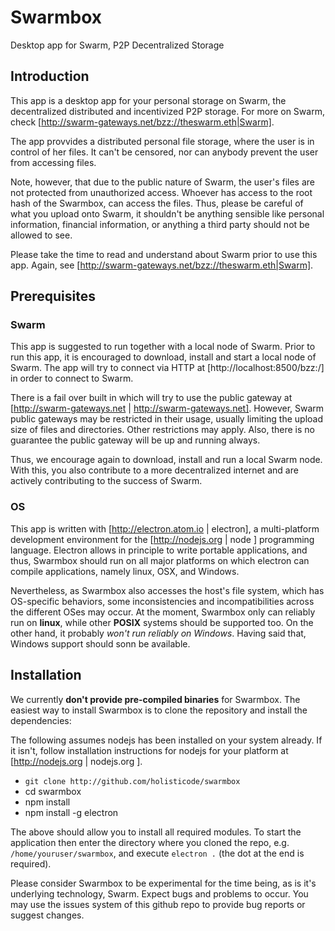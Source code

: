 # Swarmbox
Desktop app for Swarm, P2P Decentralized Storage


## Introduction ##
This app is a desktop app for your personal storage on Swarm, the decentralized distributed and incentivized P2P storage.
For more on Swarm, check [http://swarm-gateways.net/bzz://theswarm.eth|Swarm].

The app provvides a distributed personal file storage, where the user is in control of her files.
It can't be censored, nor can anybody prevent the user from accessing files.

Note, however, that due to the public nature of Swarm, the user's files are not protected from unauthorized access.
Whoever has access to the root hash of the Swarmbox, can access the files.
Thus, please be careful of what you upload onto Swarm, it shouldn't be anything sensible like 
personal information, financial information, or anything a third party should not be allowed to see.

Please take the time to read and understand about Swarm prior to use this app.
Again, see [http://swarm-gateways.net/bzz://theswarm.eth|Swarm].


## Prerequisites ##
### Swarm ###
This app is suggested to run together with a local node of Swarm.
Prior to run this app, it is encouraged to download, install and start a local node of Swarm.
The app will try to connect via HTTP at [http://localhost:8500/bzz:/] in order to connect to Swarm.

There is a fail over built in which will try to use the public gateway at 
[http://swarm-gateways.net | http://swarm-gateways.net].
However, Swarm public gateways may be restricted in their usage, usually limiting the upload size of files and directories.
Other restrictions may apply. Also, there is no guarantee the public gateway will be up and running always.

Thus, we encourage again to download, install and run a local Swarm node.
With this, you also contribute to a more decentralized internet and are actively contributing to the success of Swarm.

### OS ###
This app is written with [http://electron.atom.io | electron], a multi-platform development environment for the [http://nodejs.org | node ] programming language.
Electron allows in principle to write portable applications, and thus, Swarmbox should run on all major platforms on which electron can compile applications,
namely linux, OSX, and Windows.

Nevertheless, as Swarmbox also accesses the host's file system, which has OS-specific behaviors, some inconsistencies and incompatibilities across the different OSes may occur.
At the moment, Swarmbox only can reliably run on **linux**, while other **POSIX** systems should be supported too.
On the other hand, it probably *won't run reliably on Windows*. Having said that, Windows support should sonn be available.

## Installation ##
We currently **don't provide pre-compiled binaries** for Swarmbox.
The easiest way to install Swarmbox is to clone the repository and install the dependencies:

The following assumes nodejs has been installed on your system already.
If it isn't, follow installation instructions for nodejs for your platform at [http://nodejs.org | nodejs.org ].

* `git clone http://github.com/holisticode/swarmbox`
* cd swarmbox
* npm install
* npm install -g electron

The above should allow you to install all required modules.
To start the application then enter the directory where you cloned the repo, e.g. `/home/youruser/swarmbox`, and execute `electron .` (the dot at the end is required).

Please consider Swarmbox to be experimental for the time being, as is it's underlying technology, Swarm.
Expect bugs and problems to occur. You may use the issues system of this github repo to provide bug reports or suggest changes.
